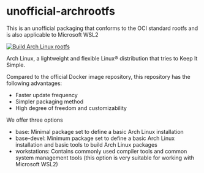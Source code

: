 # unofficial-archrootfs
This is an unofficial packaging that conforms to the OCI standard rootfs and is also applicable to Microsoft WSL2


[![Build Arch Linux rootfs](https://github.com/Zhoneym/unofficial-archrootfs/actions/workflows/build.yml/badge.svg)](https://github.com/Zhoneym/unofficial-archrootfs/actions/workflows/build.yml)


Arch Linux, a lightweight and flexible Linux® distribution that tries to Keep It Simple.

Compared to the official Docker image repository, this repository has the following advantages:


 - Faster update frequency
 - Simpler packaging method
 - High degree of freedom and customizability


We offer three options


 - base: Minimal package set to define a basic Arch Linux installation
 - base-devel: Minimum package set to define a basic Arch Linux installation and basic tools to build Arch Linux packages
 - workstations: Contains commonly used compiler tools and common system management tools (this option is very suitable for working with Microsoft WSL2)
